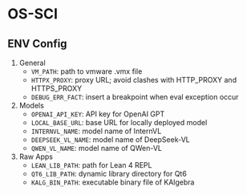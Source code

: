# OS-SCI

## ENV Config
1. General
    - `VM_PATH`: path to vmware .vmx file
    - `HTTPX_PROXY`: proxy URL; avoid clashes with HTTP_PROXY and HTTPS_PROXY
    - `DEBUG_ERR_FACT`: insert a breakpoint when eval exception occur
2. Models
    - `OPENAI_API_KEY`: API key for OpenAI GPT
    - `LOCAL_BASE_URL`: base URL for locally deployed model
    - `INTERNVL_NAME`: model name of InternVL
    - `DEEPSEEK_VL_NAME`: model name of DeepSeek-VL
    - `QWEN_VL_NAME`: model name of QWen-VL
3. Raw Apps
    - `LEAN_LIB_PATH`: path for Lean 4 REPL
    - `QT6_LIB_PATH`: dynamic library directory for Qt6
    - `KALG_BIN_PATH`: executable binary file of KAlgebra
